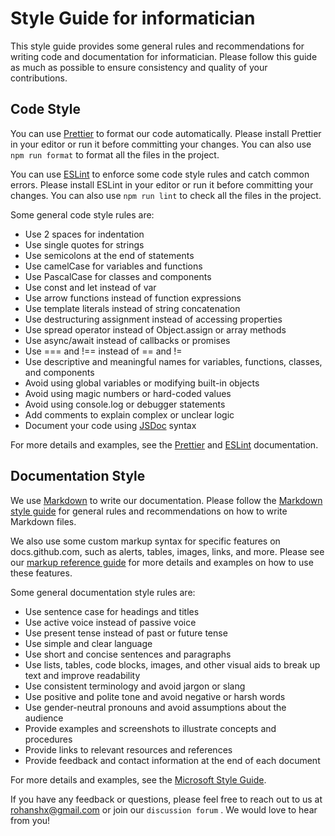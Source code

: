 # Style Guide for informatician

This style guide provides some general rules and recommendations for writing code and documentation for informatician. Please follow this guide as much as possible to ensure consistency and quality of your contributions.

## Code Style

You can use [Prettier](https://prettier.io/) to format our code automatically. Please install Prettier in your editor or run it before committing your changes. You can also use `npm run format` to format all the files in the project.

You can use [ESLint](https://eslint.org/) to enforce some code style rules and catch common errors. Please install ESLint in your editor or run it before committing your changes. You can also use `npm run lint` to check all the files in the project.

Some general code style rules are:

- Use 2 spaces for indentation
- Use single quotes for strings
- Use semicolons at the end of statements
- Use camelCase for variables and functions
- Use PascalCase for classes and components
- Use const and let instead of var
- Use arrow functions instead of function expressions
- Use template literals instead of string concatenation
- Use destructuring assignment instead of accessing properties
- Use spread operator instead of Object.assign or array methods
- Use async/await instead of callbacks or promises
- Use === and !== instead of == and !=
- Use descriptive and meaningful names for variables, functions, classes, and components
- Avoid using global variables or modifying built-in objects
- Avoid using magic numbers or hard-coded values
- Avoid using console.log or debugger statements
- Add comments to explain complex or unclear logic
- Document your code using [JSDoc](https://jsdoc.app/) syntax

For more details and examples, see the [Prettier](https://prettier.io/docs/en/options.html) and [ESLint](https://eslint.org/docs/rules/) documentation.

## Documentation Style

We use [Markdown](https://daringfireball.net/projects/markdown/) to write our documentation. Please follow the [Markdown style guide](https://google.github.io/styleguide/docguide/style.html) for general rules and recommendations on how to write Markdown files.

We also use some custom markup syntax for specific features on docs.github.com, such as alerts, tables, images, links, and more. Please see our [markup reference guide](https://github.com/github/docs/blob/main/contributing/content-markup-reference.md) for more details and examples on how to use these features.

Some general documentation style rules are:

- Use sentence case for headings and titles
- Use active voice instead of passive voice
- Use present tense instead of past or future tense
- Use simple and clear language
- Use short and concise sentences and paragraphs
- Use lists, tables, code blocks, images, and other visual aids to break up text and improve readability
- Use consistent terminology and avoid jargon or slang
- Use positive and polite tone and avoid negative or harsh words
- Use gender-neutral pronouns and avoid assumptions about the audience
- Provide examples and screenshots to illustrate concepts and procedures
- Provide links to relevant resources and references
- Provide feedback and contact information at the end of each document

For more details and examples, see the [Microsoft Style Guide](https://docs.microsoft.com/en-us/style-guide/welcome/).

If you have any feedback or questions, please feel free to reach out to us at rohanshx@gmail.com or join our `discussion forum` . We would love to hear from you!